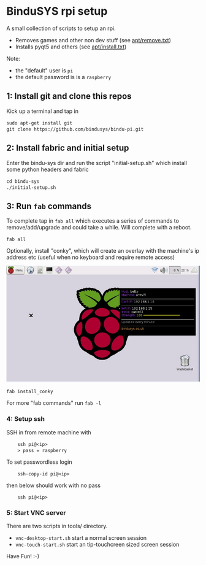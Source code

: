 BinduSYS rpi setup 
=================================

A small collection of scripts to setup an rpi. 
- Removes games and other non dev stuff (see [apt/remove.txt](apt/remove.txt))
- Installs pyqt5 and others (see [apt/install.txt](apt/install.txt))

Note: 

- the "default" user is `pi`
- the default password is is a `raspberry`


## 1: Install git and clone this repos

Kick up a terminal and tap in

```
sudo apt-get install git
git clone https://github.com/bindusys/bindu-pi.git
```

## 2: Install fabric and initial setup

Enter the bindu-sys dir and run the script "initial-setup.sh"
which install some python headers and fabric

```
cd bindu-sys
./initial-setup.sh
```

## 3: Run `fab` commands

To complete tap in `fab all` which executes a series of commands
to remove/add/upgrade and could take a while. Will complete with a reboot.

```
fab all
```

Optionally, install "conky", which will
create an overlay with the machine's ip address etc 
(useful when no keyboard and require remote access)

![conky](images/rpi-conky.jpeg)

```
fab install_conky
```



For more "fab commands" run `fab -l`

### 4: Setup ssh


SSH in from remote machine with
```
    ssh pi@<ip>
    > pass = raspberry
```
To set passwordless login
```
    ssh-copy-id pi@<ip>
```
then below should work with no pass
```
    ssh pi@<ip>
```
 
 
### 5: Start VNC server

There are two scripts in tools/ directory.

- `vnc-desktop-start.sh` start a normal screen session
- `vnc-touch-start.sh` start an tip-touchcreen sized screen session


Have Fun! :-)




